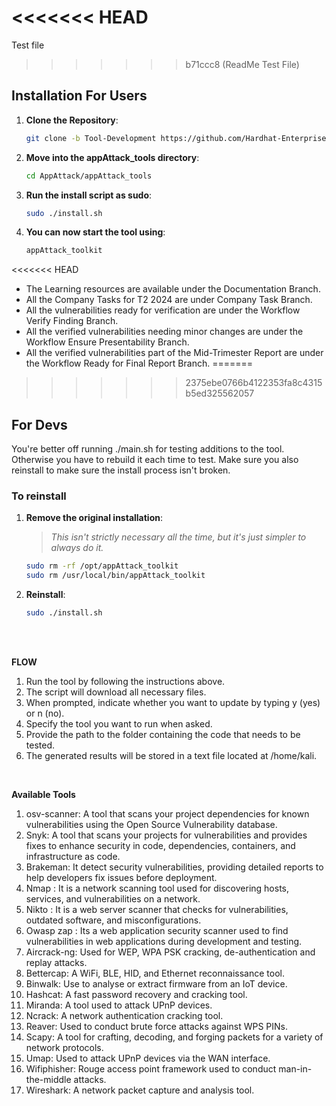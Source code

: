 <<<<<<< HEAD
=======
Test file

>>>>>>> b71ccc8 (ReadMe Test File)
## Installation For Users
1. **Clone the Repository**:
   ```bash
   git clone -b Tool-Development https://github.com/Hardhat-Enterprises/AppAttack.git
   ```
2. **Move into the appAttack_tools directory**:
   ```bash
   cd AppAttack/appAttack_tools
   ```
3. **Run the install script as sudo**:
   ```bash
   sudo ./install.sh
   ```
4. **You can now start the tool using**:
   ```bash
   appAttack_toolkit
   ```

<<<<<<< HEAD
- The Learning resources are available under the Documentation Branch.
- All the Company Tasks for T2 2024 are under Company Task Branch.
- All the vulnerabilities ready for verification are under the Workflow Verify Finding Branch.
- All the verified vulnerabilities needing minor changes are under the Workflow Ensure Presentability Branch.
- All the verified vulnerabilities part of the Mid-Trimester Report are under the Workflow Ready for Final Report Branch.
=======
>>>>>>> 2375ebe0766b4122353fa8c4315b5ed325562057

## For Devs
You're better off running ./main.sh for testing additions to the tool. Otherwise you have to rebuild it each time to test. Make sure you also reinstall to make sure the install process isn't broken. 

### To reinstall 
1. **Remove the original installation**:
   > *This isn't strictly necessary all the time, but it's just simpler to always do it.*
   ```bash
   sudo rm -rf /opt/appAttack_toolkit
   sudo rm /usr/local/bin/appAttack_toolkit

2. **Reinstall**:
   ```bash
   sudo ./install.sh
   ```

<br />
<br />

**FLOW**

1. Run the tool by following the instructions above.
2. The script will download all necessary files.
3. When prompted, indicate whether you want to update by typing y (yes) or n (no).
4. Specify the tool you want to run when asked.
5. Provide the path to the folder containing the code that needs to be tested.
6. The generated results will be stored in a text file located at /home/kali.

<br />

**Available Tools**

1. osv-scanner: A tool that scans your project dependencies for known vulnerabilities using the Open Source Vulnerability database.
2. Snyk: A tool that scans your projects for vulnerabilities and provides fixes to enhance security in code, dependencies, containers, and infrastructure as code.
3. Brakeman:  It detect security vulnerabilities, providing detailed reports to help developers fix issues before deployment.
4. Nmap : It is a network scanning tool used for discovering hosts, services, and vulnerabilities on a network.
5. Nikto : It is a web server scanner that checks for vulnerabilities, outdated software, and misconfigurations.
6. Owasp zap : Its a web application security scanner used to find vulnerabilities in web applications during development and testing.
7. Aircrack-ng: Used for WEP, WPA PSK cracking, de-authentication and replay attacks.
8. Bettercap: A WiFi, BLE, HID, and Ethernet reconnaissance tool.
9. Binwalk: Use to analyse or extract firmware from an IoT device.
10. Hashcat: A fast password recovery and cracking tool.
11. Miranda: A tool used to attack UPnP devices.
12. Ncrack: A network authentication cracking tool.
13. Reaver: Used to conduct brute force attacks against WPS PINs.
14. Scapy: A tool for crafting, decoding, and forging packets for a variety of network protocols.
15. Umap: Used to attack UPnP devices via the WAN interface.
16. Wifiphisher: Rouge access point framework used to conduct man-in-the-middle attacks.
17. Wireshark: A network packet capture and analysis tool.
